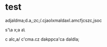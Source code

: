 # test

adjaldma;d.a,;zc;/.cjaolxmaldaxl.amcfjcszc,jsoc

s'\a
x;a
a\

c
alc,a/
c'cma.cz
dakppca'ca
daldla;
